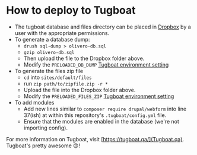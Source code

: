 # How to deploy to Tugboat

* The tugboat database and files directory can be placed in [Dropbox](https://www.dropbox.com/work/Lullabot/Front-End%20Development/Olivero/Tugboat%20Files) by a user with the appropriate permissions.
* To generate a database dump:
  * `drush sql-dump > olivero-db.sql`
  * `gzip olivero-db.sql`
  * Then upload the file to the Dropbox folder above.
  * Modify the `PRELOADED_DB_DUMP` [Tugboat environment setting](https://dashboard.tugboat.qa/5defe1da41466e70268be4fc/settings/)
* To generate the files zip file
  * `cd` into `sites/default/files`
  * run `zip path/to/zipfile.zip -r *`
  * Upload the file into the Dropbox folder above.
  * Modify the `PRELOADED_FILES_ZIP` [Tugboat environment setting](https://dashboard.tugboat.qa/5defe1da41466e70268be4fc/settings/)
* To add modules
  * Add new lines similar to `composer require drupal/webform` into line 37(ish) at within this repository's `.tugboat/config.yml` file.
  * Ensure that the modules are enabled in the database (we're not importing config).

For more information on Tugboat, visit [https://tugboat.qa/](Tugboat.qa). Tugboat's pretty awesome 😍!

